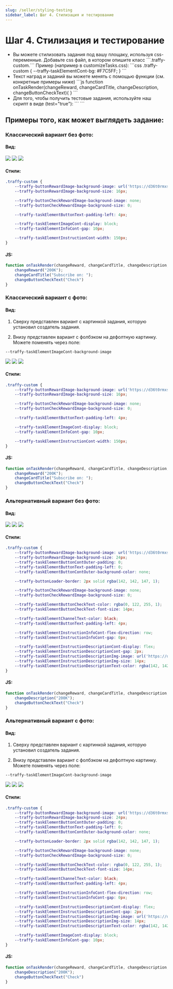 ```yaml
---
slug: /seller/styling-testing
sidebar_label: Шаг 4. Стилизация и тестирование
---
```


# Шаг 4. Стилизация и тестирование

<ul>
<li>
    Вы можете стилизовать задания под вашу площаку, используя css-переменные. Добавьте css файл, в котором опишите класс ```.traffy-custom.```
    Пример (например в customizeTasks.css):
```css
.traffy-custom {
    --traffy-taskElementCont-bg: #F7C5FF;
}
```
</li>
<li>
    Текст наград и заданий вы можете менять с помощью функции (см. конкретные примеры ниже)
    ```js
    function onTaskRender(changeReward, changeCardTitle, changeDescription, changeButtonCheckText){
    }
    ```
</li>

<li>
Для того, чтобы получить тестовые задания, используйте наш скрипт в виде (test="true"):
```
<script src="https://dvq1zz1g273yl.cloudfront.net/index_v1.1.0.min.js" traffy-key="Traffy Key" test="true"></script>
```
</li>

</ul>

## Примеры того, как может выглядеть задание:

### Классический вариант без фото:

#### Вид:

<div class="responsive-grid">
    <img src="https://d36t0rmxsg07e0.cloudfront.net/default_no_photo_v1.webp"></img>
    <img src="https://d36t0rmxsg07e0.cloudfront.net/openLink_no_photo_v1.webp"></img>
    <img src="https://d36t0rmxsg07e0.cloudfront.net/check_no_photo_v1.webp"></img>
</div>

#### Стили:

```css
.traffy-custom {
    --traffy-buttonRewardImage-background-image: url('https://d36t0rmxsg07e0.cloudfront.net/coin.webp');
    --traffy-buttonRewardImage-background-size: 16px;

    --traffy-buttonCheckRewardImage-background-image: none;
    --traffy-buttonCheckRewardImage-background-size: 0;

    --traffy-taskElementButtonText-padding-left: 4px;

    --traffy-taskElementImageCont-display: block;
    --traffy-taskElementInfoCont-gap: 10px;

    --traffy-taskElementInstructionCont-width: 150px;
}
```

#### JS:

```js
function onTaskRender(changeReward, changeCardTitle, changeDescription, changeButtonCheckText){
    changeReward("200K");
    changeCardTitle("Subscribe on: ");
    changeButtonCheckText("Check")
}
```

### Классический вариант c фото:

#### Вид:

1) Сверху представлен вариант с картинкой задания, которую установил создатель задания.

2) Внизу представлен вариант c фолбэком на дефолтную картинку. Можете поменять через поле:

```css
--traffy-taskElementImageCont-background-image
```

<div class="responsive-grid">
    <img src="https://d36t0rmxsg07e0.cloudfront.net/default_with_photo_v1.webp"></img>
    <img src="https://d36t0rmxsg07e0.cloudfront.net/openLink_with_photo_v1.webp"></img>
    <img src="https://d36t0rmxsg07e0.cloudfront.net/check_with_photo_v1.webp"></img>
</div>

#### Стили:

```css
.traffy-custom {
    --traffy-buttonRewardImage-background-image: url('https://d36t0rmxsg07e0.cloudfront.net/coin.webp');
    --traffy-buttonRewardImage-background-size: 16px;

    --traffy-buttonCheckRewardImage-background-image: none;
    --traffy-buttonCheckRewardImage-background-size: 0;

    --traffy-taskElementButtonText-padding-left: 4px;

    --traffy-taskElementImageCont-display: block;
    --traffy-taskElementInfoCont-gap: 10px;

    --traffy-taskElementInstructionCont-width: 150px;
}
```

#### JS:

```js
function onTaskRender(changeReward, changeCardTitle, changeDescription, changeButtonCheckText){
    changeReward("200K");
    changeCardTitle("Subscribe on: ");
    changeButtonCheckText("Check")
}
```

### Альтернативный вариант без фото:

#### Вид:

<div class="responsive-grid">
    <img src="https://d36t0rmxsg07e0.cloudfront.net/default_no_photo_v2.webp"></img>
    <img src="https://d36t0rmxsg07e0.cloudfront.net/openLink_no_photo_v2.webp"></img>
    <img src="https://d36t0rmxsg07e0.cloudfront.net/check_no_photo_v2.webp"></img>
</div>

#### Стили:

```css
.traffy-custom {
    --traffy-buttonRewardImage-background-image: url('https://d36t0rmxsg07e0.cloudfront.net/arrow.webp');
    --traffy-buttonRewardImage-background-size: 24px;
    --traffy-taskElementButtonContOuter-padding: 0;
    --traffy-taskElementButtonText-padding-left: 0;
    --traffy-taskElementButtonContOuter-background-color: none;

    --traffy-buttonLoader-border: 2px solid rgba(142, 142, 147, 1);

    --traffy-buttonCheckRewardImage-background-image: none;
    --traffy-buttonCheckRewardImage-background-size: 0;

    --traffy-taskElementButtonCheckText-color: rgba(0, 122, 255, 1);
    --traffy-taskElementButtonCheckText-font-size: 14px; 

    --traffy-taskElementChannelText-color: black;
    --traffy-taskElementButtonText-padding-left: 4px;

    --traffy-taskElementInstructionInfoCont-flex-direction: row;
    --traffy-taskElementInstructionInfoCont-gap: 0px;

    --traffy-taskElementInstructionDescriptionCont-display: flex;
    --traffy-taskElementInstructionDescriptionCont-gap: 2px;
    --traffy-taskElementInstructionDescriptionImg-image: url('https://d36t0rmxsg07e0.cloudfront.net/coin.webp');
    --traffy-taskElementInstructionDescriptionImg-size: 14px;
    --traffy-taskElementInstructionDescriptionText-color: rgba(142, 142, 147, 1);
}
```

#### JS:

```js
function onTaskRender(changeReward, changeCardTitle, changeDescription, changeButtonCheckText){
    changeDescription("200K");
    changeButtonCheckText("Check")
}
```

### Альтернативный вариант c фото:

#### Вид:

1) Сверху представлен вариант с картинкой задания, которую установил создатель задания.

2) Внизу представлен вариант c фолбэком на дефолтную картинку. Можете поменять через поле:

```css
--traffy-taskElementImageCont-background-image
```

<div class="responsive-grid">
    <img src="https://d36t0rmxsg07e0.cloudfront.net/default_with_photo_v2.webp"></img>
    <img src="https://d36t0rmxsg07e0.cloudfront.net/openLink_with_photo_v2.webp"></img>
    <img src="https://d36t0rmxsg07e0.cloudfront.net/check_with_photo_v2.webp"></img>
</div>

#### Стили:

```css
.traffy-custom {
    --traffy-buttonRewardImage-background-image: url('https://d36t0rmxsg07e0.cloudfront.net/arrow.webp');
    --traffy-buttonRewardImage-background-size: 24px;
    --traffy-taskElementButtonContOuter-padding: 0;
    --traffy-taskElementButtonText-padding-left: 0;
    --traffy-taskElementButtonContOuter-background-color: none;

    --traffy-buttonLoader-border: 2px solid rgba(142, 142, 147, 1);

    --traffy-buttonCheckRewardImage-background-image: none;
    --traffy-buttonCheckRewardImage-background-size: 0;

    --traffy-taskElementButtonCheckText-color: rgba(0, 122, 255, 1);
    --traffy-taskElementButtonCheckText-font-size: 14px; 

    --traffy-taskElementChannelText-color: black;
    --traffy-taskElementButtonText-padding-left: 4px;

    --traffy-taskElementInstructionInfoCont-flex-direction: row;
    --traffy-taskElementInstructionInfoCont-gap: 0px;

    --traffy-taskElementInstructionDescriptionCont-display: flex;
    --traffy-taskElementInstructionDescriptionCont-gap: 2px;
    --traffy-taskElementInstructionDescriptionImg-image: url('https://d36t0rmxsg07e0.cloudfront.net/coin.webp');
    --traffy-taskElementInstructionDescriptionImg-size: 14px;
    --traffy-taskElementInstructionDescriptionText-color: rgba(142, 142, 147, 1);

    --traffy-taskElementImageCont-display: block;
    --traffy-taskElementInfoCont-gap: 10px;
}
```

#### JS:

```js
function onTaskRender(changeReward, changeCardTitle, changeDescription, changeButtonCheckText){
    changeDescription("200K");
    changeButtonCheckText("Check")
}
```
